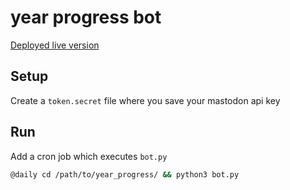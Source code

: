 # year progress bot
[Deployed live version](https://voi.social/@year_progress)

## Setup
Create a `token.secret` file where you save your mastodon api key

## Run
Add a cron job which executes `bot.py`
```bash
@daily cd /path/to/year_progress/ && python3 bot.py
```
